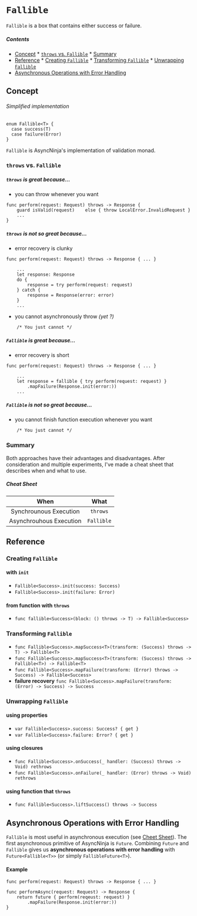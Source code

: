 # `Fallible`

`Fallible` is a box that contains either success or failure.

##### Contents
*    [Concept](#Concept)
    *    [`throws` vs. `Fallible`](#throws-vs-Fallible)
    *     [Summary](#Summary)
*    [Reference](#Reference)
    *    [Creating `Fallible`](#Creating-Fallible)
    *     [Transforming `Fallible`](#Transforming-Fallible)
    *  [Unwrapping `Fallible`](#Unwrapping-Fallible)
*    [Asynchronous Operations with Error Handling](#Asynchronous-Operations-with-Error-Handling)

## Concept

###### Simplified implementation
```
enum Fallible<T> {
  case success(T)
  case failure(Error)
} 
``` 

`Fallible` is AsyncNinja's implementation of validation monad.
###  `throws` vs. `Fallible`

##### `throws` is great because...

*    you can throw whenever you want

```
func perform(request: Request) throws -> Response {
    guard isValid(request)    else { throw LocalError.InvalidRequest }
    ...
}
```

##### `throws` is not so great because...

*    error recovery is clunky

```
func perform(request: Request) throws -> Response { ... }

    ...
    let response: Response
    do {
        response = try perform(request: request)
    } catch {
        response = Response(error: error)
    }
    ...
```

*    you cannot asynchronously throw *(yet ?)*

```
    /* You just cannot */
```


##### `Fallible` is great because...

*    error recovery is short

```
func perform(request: Request) throws -> Response { ... }

    ...
    let response = fallible { try perform(request: request) }
        .mapFailure(Response.init(error:))
    ...
```

##### `Fallible` is not so great because...
*    you cannot finish function execution whenever you want

```
    /* You just cannot */
```
### Summary
Both approaches have their advantages and disadvantages. After consideration and multiple experiments, I've made a cheat sheet that describes when and what to use.

##### Cheat Sheet
|When|What|
|:--:|:--:|
|Synchrounous Execution|`throws`|
|Asynchrouhous Execution|`Fallible`|

## Reference

### Creating `Fallible`

#### with `init`
*    `Fallible<Success>.init(success: Success)`
*    `Fallible<Success>.init(failure: Error)`

#### from function with `throws`
*    `func fallible<Success>(block: () throws -> T) -> Fallible<Success>`

### Transforming `Fallible`

*    `func Fallible<Success>.mapSuccess<T>(transform: (Success) throws -> T) -> Fallible<T>`
*    `func Fallible<Success>.mapSuccess<T>(transform: (Success) throws -> Fallible<T>) -> Fallible<T>`
*    `func Fallible<Success>.mapFailure(transform: (Error) throws -> Success) -> Fallible<Success>`
*    **failure recovery**
    `func Fallible<Success>.mapFailure(transform: (Error) -> Success) -> Success`
    
### Unwrapping `Fallible`    

#### using properties
*    `var Fallible<Success>.success: Success? { get }`
*    `var Fallible<Success>.failure: Error? { get }`

#### using closures
*    `func Fallible<Success>.onSuccess(_ handler: (Success) throws -> Void) rethrows`
*    `func Fallible<Success>.onFailure(_ handler: (Error) throws -> Void) rethrows`

#### using function that `throws`

*    `func Fallible<Success>.liftSuccess() throws -> Success`

## Asynchronous Operations with Error Handling
`Fallible` is most useful in asynchronous execution (see [Cheet Sheet](#Cheet-Sheet)). The first asynchronous primitive of AsyncNinja is `Future`. Combining `Future` and `Fallible` gives us **asynchronous operations with error handling** with `Future<Fallible<T>>` (or simply `FallibleFuture<T>`).

#### Example

```
func perform(request: Request) throws -> Response { ... }

func performAsync(request: Request) -> Response {
    return future { perform(reqeust: request) }
        .mapFailure(Response.init(error:))
}

```